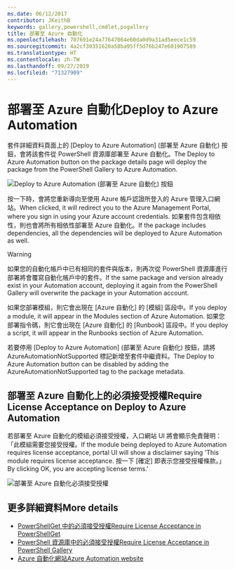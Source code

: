 ```yaml
---
ms.date: 06/12/2017
contributor: JKeithB
keywords: gallery,powershell,cmdlet,psgallery
title: 部署至 Azure 自動化
ms.openlocfilehash: 707691e24a77647064e60da0d9a31ad5eece1c59
ms.sourcegitcommit: 4a2cf30351620a58ba95ff5d76b247e601907589
ms.translationtype: HT
ms.contentlocale: zh-TW
ms.lasthandoff: 09/27/2019
ms.locfileid: "71327909"
---
```

# <a name="deploy-to-azure-automation"></a><span data-ttu-id="144a4-103">部署至 Azure 自動化</span><span class="sxs-lookup"><span data-stu-id="144a4-103">Deploy to Azure Automation</span></span>

<span data-ttu-id="144a4-104">套件詳細資料頁面上的 [Deploy to Azure Automation] \(部署至 Azure 自動化) 按鈕，會將該套件從 PowerShell 資源庫部署至 Azure 自動化。</span><span class="sxs-lookup"><span data-stu-id="144a4-104">The Deploy to Azure Automation button on the package details page will deploy the package from the PowerShell Gallery to Azure Automation.</span></span>

![Deploy to Azure Automation (部署至 Azure 自動化) 按鈕](../../Images/DeployToAzureAutomationButton.png)

<span data-ttu-id="144a4-106">按一下時，會將您重新導向至使用 Azure 帳戶認證所登入的 Azure 管理入口網站。</span><span class="sxs-lookup"><span data-stu-id="144a4-106">When clicked, it will redirect you to the Azure Management Portal, where you sign in using your Azure account credentials.</span></span>
<span data-ttu-id="144a4-107">如果套件包含相依性，則也會將所有相依性部署至 Azure 自動化。</span><span class="sxs-lookup"><span data-stu-id="144a4-107">If the package includes dependencies, all the dependencies will be deployed to Azure Automation as well.</span></span>

> [!WARNING]
> <span data-ttu-id="144a4-108">如果您的自動化帳戶中已有相同的套件與版本，則再次從 PowerShell 資源庫進行部署將會覆寫自動化帳戶中的套件。</span><span class="sxs-lookup"><span data-stu-id="144a4-108">If the same package and version already exist in your Automation account, deploying it again from the PowerShell Gallery will overwrite the package in your Automation account.</span></span>

<span data-ttu-id="144a4-109">如果您部署模組，則它會出現在 [Azure 自動化] 的 [模組] 區段中。</span><span class="sxs-lookup"><span data-stu-id="144a4-109">If you deploy a module, it will appear in the Modules section of Azure Automation.</span></span>  <span data-ttu-id="144a4-110">如果您部署指令碼，則它會出現在 [Azure 自動化] 的 [Runbook] 區段中。</span><span class="sxs-lookup"><span data-stu-id="144a4-110">If you deploy a script, it will appear in the Runbooks section of Azure Automation.</span></span>

<span data-ttu-id="144a4-111">若要停用 [Deploy to Azure Automation] \(部署至 Azure 自動化) 按鈕，請將 AzureAutomationNotSupported 標記新增至套件中繼資料。</span><span class="sxs-lookup"><span data-stu-id="144a4-111">The Deploy to Azure Automation button can be disabled by adding the AzureAutomationNotSupported tag to the package metadata.</span></span>

## <a name="require-license-acceptance-on-deploy-to-azure-automation"></a><span data-ttu-id="144a4-112">部署至 Azure 自動化上的必須接受授權</span><span class="sxs-lookup"><span data-stu-id="144a4-112">Require License Acceptance on Deploy to Azure Automation</span></span>

<span data-ttu-id="144a4-113">若部署至 Azure 自動化的模組必須接受授權，入口網站 UI 將會顯示免責聲明：「此模組需要您接受授權。</span><span class="sxs-lookup"><span data-stu-id="144a4-113">If the module being deployed to Azure Automation requires license acceptance, portal UI will show a disclaimer saying 'This module requires license acceptance.</span></span> <span data-ttu-id="144a4-114">按一下 [確定] 即表示您接受授權條款。」</span><span class="sxs-lookup"><span data-stu-id="144a4-114">By clicking OK, you are accepting license terms.'</span></span>

![部署至 Azure 自動化必須接受授權](../../Images/DeployToAzureAutomationRequireLicenseAcceptanceDisclaimer.png)

## <a name="more-details"></a><span data-ttu-id="144a4-116">更多詳細資料</span><span class="sxs-lookup"><span data-stu-id="144a4-116">More details</span></span>

- [<span data-ttu-id="144a4-117">PowerShellGet 中的必須接受授權</span><span class="sxs-lookup"><span data-stu-id="144a4-117">Require License Acceptance in PowerShellGet</span></span>](../../concepts/module-license-acceptance.md)
- [<span data-ttu-id="144a4-118">PowerShell 資源庫中的必須接受授權</span><span class="sxs-lookup"><span data-stu-id="144a4-118">Require License Acceptance in PowerShell Gallery</span></span>](packages-that-require-license-acceptance.md)
- [<span data-ttu-id="144a4-119">Azure 自動化網站</span><span class="sxs-lookup"><span data-stu-id="144a4-119">Azure Automation website</span></span>](https://azure.microsoft.com/services/automation/)

